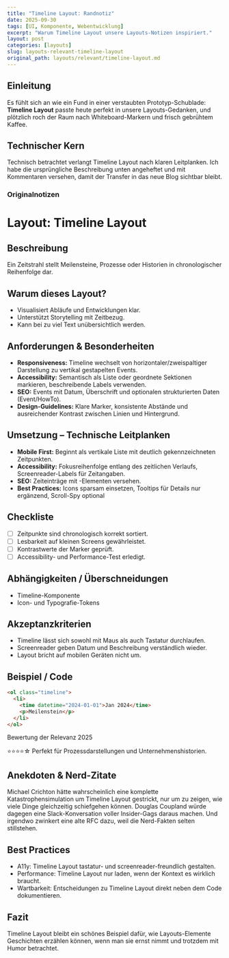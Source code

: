 ```yaml
---
title: "Timeline Layout: Randnotiz"
date: 2025-09-30
tags: [UI, Komponente, Webentwicklung]
excerpt: "Warum Timeline Layout unsere Layouts-Notizen inspiriert."
layout: post
categories: [layouts]
slug: layouts-relevant-timeline-layout
original_path: layouts/relevant/timeline-layout.md
---
```


## Einleitung
Es fühlt sich an wie ein Fund in einer verstaubten Prototyp-Schublade: **Timeline Layout** passte heute perfekt in unsere Layouts-Gedanken, und plötzlich roch der Raum nach Whiteboard-Markern und frisch gebrühtem Kaffee.

## Technischer Kern
Technisch betrachtet verlangt Timeline Layout nach klaren Leitplanken. Ich habe die ursprüngliche Beschreibung unten angeheftet und mit Kommentaren versehen, damit der Transfer in das neue Blog sichtbar bleibt.

### Originalnotizen
# Layout: Timeline Layout

## Beschreibung
Ein Zeitstrahl stellt Meilensteine, Prozesse oder Historien in chronologischer Reihenfolge dar.

## Warum dieses Layout?
- Visualisiert Abläufe und Entwicklungen klar.
- Unterstützt Storytelling mit Zeitbezug.
- Kann bei zu viel Text unübersichtlich werden.

## Anforderungen & Besonderheiten
- **Responsiveness:** Timeline wechselt von horizontaler/zweispaltiger Darstellung zu vertikal gestapelten Events.
- **Accessibility:** Semantisch als Liste oder geordnete Sektionen markieren, beschreibende Labels verwenden.
- **SEO:** Events mit Datum, Überschrift und optionalen strukturierten Daten (Event/HowTo).
- **Design-Guidelines:** Klare Marker, konsistente Abstände und ausreichender Kontrast zwischen Linien und Hintergrund.

## Umsetzung – Technische Leitplanken
- **Mobile First:** Beginnt als vertikale Liste mit deutlich gekennzeichneten Zeitpunkten.
- **Accessibility:** Fokusreihenfolge entlang des zeitlichen Verlaufs, Screenreader-Labels für Zeitangaben.
- **SEO:** Zeiteinträge mit <time>-Elementen versehen.
- **Best Practices:** Icons sparsam einsetzen, Tooltips für Details nur ergänzend, Scroll-Spy optional

## Checkliste
- [ ] Zeitpunkte sind chronologisch korrekt sortiert.
- [ ] Lesbarkeit auf kleinen Screens gewährleistet.
- [ ] Kontrastwerte der Marker geprüft.
- [ ] Accessibility- und Performance-Test erledigt.

## Abhängigkeiten / Überschneidungen
- Timeline-Komponente
- Icon- und Typografie-Tokens

## Akzeptanzkriterien
- Timeline lässt sich sowohl mit Maus als auch Tastatur durchlaufen.
- Screenreader geben Datum und Beschreibung verständlich wieder.
- Layout bricht auf mobilen Geräten nicht um.

## Beispiel / Code
```html
<ol class="timeline">
  <li>
    <time datetime="2024-01-01">Jan 2024</time>
    <p>Meilenstein</p>
  </li>
</ol>
```

Bewertung der Relevanz 2025

⭐⭐⭐⭐☆ Perfekt für Prozessdarstellungen und Unternehmenshistorien.

## Anekdoten & Nerd-Zitate
Michael Crichton hätte wahrscheinlich eine komplette Katastrophensimulation um Timeline Layout gestrickt, nur um zu zeigen, wie viele Dinge gleichzeitig schiefgehen können. Douglas Coupland würde dagegen eine Slack-Konversation voller Insider-Gags daraus machen. Und irgendwo zwinkert eine alte RFC dazu, weil die Nerd-Fakten selten stillstehen.

## Best Practices
- A11y: Timeline Layout tastatur- und screenreader-freundlich gestalten.
- Performance: Timeline Layout nur laden, wenn der Kontext es wirklich braucht.
- Wartbarkeit: Entscheidungen zu Timeline Layout direkt neben dem Code dokumentieren.

## Fazit
Timeline Layout bleibt ein schönes Beispiel dafür, wie Layouts-Elemente Geschichten erzählen können, wenn man sie ernst nimmt und trotzdem mit Humor betrachtet.
